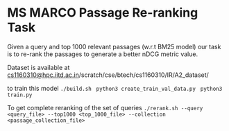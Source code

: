 # MS MARCO Passage Re-ranking Task
Given a query and top 1000 relevant passages (w.r.t BM25 model) our task is to re-rank the passages to generate a better nDCG metric value.

Dataset is available at cs1160310@hpc.iitd.ac.in/scratch/cse/btech/cs1160310/IR/A2_dataset/

to train this model
`./build.sh
`
`python3 create_train_val_data.py
`
`python3 train.py`

To get complete reranking of the set of queries
`./rerank.sh --query <query_file> --top1000 <top_1000_file> --collection <passage_collection_file>`

